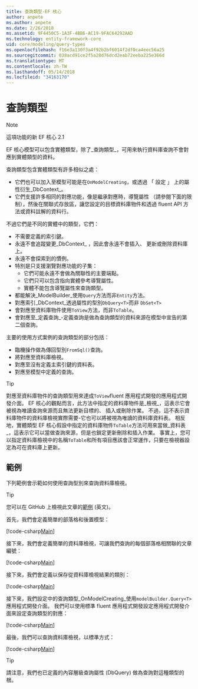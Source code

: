 ```yaml
---
title: 查詢類型-EF 核心
author: anpete
ms.author: anpete
ms.date: 2/26/2018
ms.assetid: 9F4450C5-1A3F-4BB6-AC19-9FAC64292AAD
ms.technology: entity-framework-core
uid: core/modeling/query-types
ms.openlocfilehash: f16e3a130f3a4f92b2bf6014f2df0ca4eec56a25
ms.sourcegitcommit: 038acd91ce2f5a28d76dcd2eab72eeba225e366d
ms.translationtype: MT
ms.contentlocale: zh-TW
ms.lasthandoff: 05/14/2018
ms.locfileid: "34163170"
---
```

# <a name="query-types"></a>查詢類型
> [!NOTE]
> 這項功能的新 EF 核心 2.1

EF 核心模型可以包含實體類型，除了_查詢類型_，可用來執行資料庫查詢不會對應到實體類型的資料。

查詢類型包含實體類型有許多相似之處：

- 它們也可以加入至模型可能是在`OnModelCreating`，或透過 「 設定 」 上的屬性衍生_DbContext_。
- 它們支援許多相同的對應功能，像是繼承對應時，導覽屬性 （請參閱下面的限制），然後在關聯式存放區，讓您設定的目標資料庫物件和透過 fluent API 方法或資料註解的資料行。

不過它們是不同的實體中的類型，它們：

- 不需要定義的索引鍵。
- 永遠不會追蹤變更_DbContext_ ，因此會永遠不會插入、 更新或刪除資料庫上。
- 永遠不會探索到的慣例。
- 特別是只支援瀏覽對應功能的子集：
  - 它們可能永遠不會做為關聯性的主要端點。
  - 它們只可以包含指向實體參考導覽屬性。
  - 實體不能包含導覽屬性來查詢類型。
- 都能解決_ModelBuilder_使用`Query`方法而非`Entity`方法。
- 對應索引_DbContext_透過屬性的型別`DbQuery<T>`而非 `DbSet<T>`
- 會對應至資料庫物件使用`ToView`方法，而非`ToTable`。
- 會對應至_定義查詢_-定義查詢是做為查詢類型的資料來源在模型中宣告的第二個查詢。

主要的使用方式案例的查詢類型的部分包括：

- 臨機操作做為傳回型別`FromSql()`查詢。
- 將對應至資料庫檢視。
- 對應至沒有定義主索引鍵的資料表。
- 對應至模型中定義的查詢。

> [!TIP]
> 對應至資料庫物件的查詢類型用來達成`ToView`fluent 應用程式開發的應用程式開發介面。 EF 核心的觀點而言，此方法中指定的資料庫物件是_檢視_，這表示它會被視為唯讀查詢來源而且無法更新目標的、 插入或刪除作業。 不過，這不表示資料庫物件的資料庫檢視實際需要-它也可以將被視為唯讀的資料庫資料表。 相反地，實體類型 EF 核心假設中指定的資料庫物件`ToTable`方法可用來當做_資料表_，這表示它可以當做查詢來源，但是也鎖定更新刪除和插入作業。 事實上，您可以指定資料庫檢視中的名稱`ToTable`和所有項目應該會正常運作，只要在檢視器設定為可在資料庫上更新。

## <a name="example"></a>範例

下列範例會示範如何使用查詢型別來查詢資料庫檢視。

> [!TIP]
> 您可以在 GitHub 上檢視此文章的[範例](https://github.com/aspnet/EntityFrameworkCore/tree/dev/samples/QueryTypes) \(英文\)。

首先，我們會定義簡單的部落格和後置模型：

[!code-csharp[Main](../../../efcore-dev/samples/QueryTypes/Program.cs#Entities)]

接下來，我們會定義簡單的資料庫檢視，可讓我們查詢的每個部落格相關聯的文章編號：

[!code-csharp[Main](../../../efcore-dev/samples/QueryTypes/Program.cs#View)]

接下來，我們會定義以保存從資料庫檢視結果的類別：

[!code-csharp[Main](../../../efcore-dev/samples/QueryTypes/Program.cs#QueryType)]

接下來，我們設定中的查詢類型_OnModelCreating_使用`modelBuilder.Query<T>`應用程式開發介面。
我們可以使用標準 fluent 應用程式開發設定應用程式開發介面來設定查詢類型的對應：

[!code-csharp[Main](../../../efcore-dev/samples/QueryTypes/Program.cs#Configuration)]

最後，我們可以查詢資料庫檢視，以標準方式：

[!code-csharp[Main](../../../efcore-dev/samples/QueryTypes/Program.cs#Query)]

> [!TIP]
> 請注意，我們也已定義的內容層級查詢屬性 (DbQuery) 做為查詢對這種類型的根。
